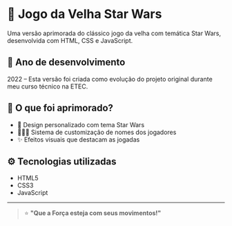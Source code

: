# 🌌 Jogo da Velha Star Wars

Uma versão aprimorada do clássico jogo da velha com temática Star Wars, desenvolvida com HTML, CSS e JavaScript.

## 📅 Ano de desenvolvimento  
2022 – Esta versão foi criada como evolução do projeto original durante meu curso técnico na ETEC.

## 🚀 O que foi aprimorado?
- 🎨 Design personalizado com tema Star Wars  
- 🧑‍🤝‍🧑 Sistema de customização de nomes dos jogadores  
- ✨ Efeitos visuais que destacam as jogadas

## ⚙ Tecnologias utilizadas
- HTML5  
- CSS3 
- JavaScript

---

> ⭐ **"Que a Força esteja com seus movimentos!"**

